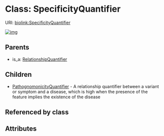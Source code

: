 
# Class: SpecificityQuantifier




URI: [biolink:SpecificityQuantifier](https://w3id.org/biolink/vocab/SpecificityQuantifier)


[![img](https://yuml.me/diagram/nofunky;dir:TB/class/[SpecificityQuantifier]^-[PathognomonicityQuantifier],[RelationshipQuantifier]^-[SpecificityQuantifier],[RelationshipQuantifier],[PathognomonicityQuantifier])](https://yuml.me/diagram/nofunky;dir:TB/class/[SpecificityQuantifier]^-[PathognomonicityQuantifier],[RelationshipQuantifier]^-[SpecificityQuantifier],[RelationshipQuantifier],[PathognomonicityQuantifier])

## Parents

 *  is_a: [RelationshipQuantifier](RelationshipQuantifier.md)

## Children

 * [PathognomonicityQuantifier](PathognomonicityQuantifier.md) - A relationship quantifier between a variant or symptom and a disease, which is high when the presence of the feature implies the existence of the disease

## Referenced by class


## Attributes


